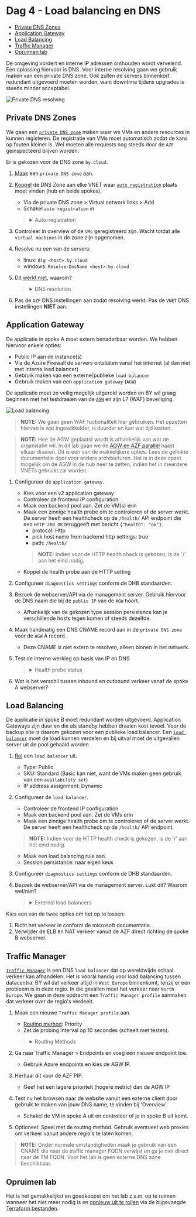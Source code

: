 
# Dag 4 - Load balancing en DNS

* [Private DNS Zones](#private-dns-zones)
* [Application Gateway](#application-gateway)
* [Load Balancing](#load-balancing)
* [Traffic Manager](#traffic-manager)
* [Opruimen lab](#opruimen-lab)

De omgeving vordert en interne IP adressen onthouden wordt vervelend. Een oplossing hiervoor is DNS. Voor interne resolving gaan we gebruik maken van een private DNS zone. 
Ook zullen de servers binnenkort redundant uitgevoerd moeten worden, want downtime tijdens upgrades is steeds minder acceptabel. 

![Private DNS resolving](./data/private_dns.svg)

## Private DNS Zones

We gaan een [`private DNS zone`](https://learn.microsoft.com/en-us/azure/dns/private-dns-privatednszone) maken waar we VMs en andere resources in kunnen registeren. De registratie van VMs moet automatisch zodat de kans op fouten kleiner is. Wel moeten alle requests nog steeds door de `AZF` geinspecteerd blijven worden.

Er is gekozen voor de DNS zone `by.cloud`.

1. [Maak](https://learn.microsoft.com/en-us/azure/dns/private-dns-getstarted-portal) een `private DNS zone` aan.
1. [Koppel](https://learn.microsoft.com/en-us/azure/dns/private-dns-virtual-network-links) de DNS Zone aan elke VNET waar [`auto registration`](https://learn.microsoft.com/en-us/azure/dns/private-dns-autoregistration) plaats moet vinden (hub en beide spokes).
    * Via de private DNS zone > Virtual network links > Add
    * Schakel `auto registration` in

    > <details><summary>Auto-registration</summary>
    >
    > `Auto registration` is handig, maar het kan voor elke zone maar voor [100 `VNETs`](https://learn.microsoft.com/en-us/azure/azure-resource-manager/management/azure-subscription-service-limits#azure-dns-limits) ingeschakeld worden. 

    </details>

1. Controleer in overview of de `VMs` geregistreerd zijn. Wacht totdat alle `virtual machines` in de zone zijn opgenomen.
1. Resolve nu een van de servers:
    * linux: `dig <host>.by.cloud`
    * windows: `Resolve-DnsName <host>.by.cloud`
1. Dit [werkt niet](https://learn.microsoft.com/en-us/azure/virtual-network/virtual-networks-name-resolution-for-vms-and-role-instances#name-resolution-that-uses-your-own-dns-server), waarom?

    > <details><summary>DNS resolution</summary>
    >
    > Om een zone gekoppeld aan een `VNET` te kunnen resolven, moet je de `VNET` DNS servers gebruiken. Alle `VNETs` hier gebruiken de `AZF` als DNS server. De `AZF` gebruikt echter niet het `VNET` als DNS server, maar CloudFlare DNS en Google DNS.  
    >
    > De ingebouwde `VNET` DNS server (168.63.129.16) is alleen bereikbaar vanuit de VNET. VM's kunnen niet de ingebouwde DNS server van een ander `VNET` gebruiken. Ook kun je niet vanuit een on-prem omgeving de VNET DNS benaderen om `private DNS zones` te resolven. 
    >
    > Er moet ten tijde van schijven altijd een eigen DNS server in Azure aanwezig zijn om de zones (vanuit buiten een VNET) te resolven. Kortom, het resolven van de `private DNS zones` moet via een DNS forwarder/proxy lopen in een gekoppelde `VNET`.
    >
    >**De enige reden dat de zone gekoppeld is aan de spokes, is voor auto registratie, niet DNS resolving.**

    </details>

6. Pas de `AZF` DNS instellingen aan zodat resolving werkt. Pas de `VNET` DNS instellingen **NIET** aan.

## Application Gateway

De applicatie in spoke A moet extern benaderbaar worden. We hebben hiervoor enkele opties:
* Public IP aan de instance(s)
* Via de Azure Firewall de servers ontsluiten vanaf het internet (al dan niet met interne load balancer)
* Gebruik maken van een externe/publieke `load balancer`
* Gebruik maken van een `application gateway` (`AGW`)

De applicatie moet zo veilig mogelijk uitgerold worden en BY wil graag beginnen met het testdraaien van de [`AGW`](https://learn.microsoft.com/en-us/azure/application-gateway/overview) en zijn L7 (WAF) beveiliging.

![Load balancing](./data/load_balancing.svg)

> **NOTE:** We gaan geen WAF fuctionaliteit hier gebruiken. Het opzetten hiervan is wat ingewikkelder, is duurder en kan wat tijd kosten.

> **NOTE:** Hoe de AGW geplaatst wordt is afhankelijk van wat de organisatie wil. In dit lab gaan we de [AGW en AZF parallel](https://learn.microsoft.com/en-us/azure/architecture/example-scenario/gateway/firewall-application-gateway#firewall-and-application-gateway-in-parallel) naast elkaar draaien. Dit is een van de makkelijkere opties. Lees de gelinkte documentatie door voor andere architecturen. Het is in deze opzet mogelijk om de AGW in de hub neer te zetten, indien het in meerdere VNETs gebruikt zal worden.

1. Configureer de `application gateway`.
    * Kies voor een v2 application gateway
    * Controleer de frontend IP configuration
    * Maak een backend pool aan. Zet de VM(s) erin
    * Maak een zinnige health probe om te controleren of de server werkt. De server heeft een healthcheck op de `/health/` API endpoint die een `HTTP 200 OK` teruggeeft met bericht `{"health": "ok"}`. 
        * protocol: Http
        * pick host name from backend http settings: true
        * path: `/health/`
        > **NOTE:** Indien voor de HTTP health check is gekozen, is de '/' aan het eind nodig.
    * Koppel de health probe aan de HTTP setting


1. Configureer `diagnostics settings` conform de DHB standaarden.
1. Bezoek de webserver/API via de management server. Gebruik hiervoor de DNS naam die bij de `public IP` van de `AGW` hoort.
    * Afhankelijk van de gekozen type session persistence kan je verschillende hosts tegen komen of steeds dezelfde.
1. Maak handmatig een DNS CNAME record aan in de `private DNS zone` voor de `AGW` A record.
    * Deze CNAME is niet extern te resolven, alleen binnen in het netwerk.
1. Test de interne werking op basis van IP en DNS
    > <details><summary>Health probe status</summary>
    >
    > Voor de `application gateway` is het een stuk makkelijker om de health probe statussen te zien van de servers in een pool. Er is een sectie genaamd `Backend health` die een overzicht terug geeft.

    </details>

1. Wat is het verschil tussen inbound en outbound verkeer vanaf de spoke A webserver?

## Load Balancing

De applicatie in spoke B moet redundant worden uitgevoerd. Application Gateways zijn duur en die als standby hebben draaien kost teveel. Voor de backup site is daarom gekozen voor een publieke load balancer. Een [`load balancer`](https://learn.microsoft.com/en-us/azure/load-balancer/load-balancer-overview) moet de load kunnen verdelen en bij uitval moet de uitgevallen server uit de pool gehaald worden.

1. [Rol](https://learn.microsoft.com/en-us/azure/load-balancer/quickstart-load-balancer-standard-public-portal#create-load-balancer) een `load balancer` uit.
    * Type: Public
    * SKU: Standard (Basic kan niet, want de VMs maken geen gebruik van een `availability set`)
    * IP address assignment: Dynamic
1. Configureer de `load balancer`.
    * Controleer de frontend IP configuration
    * Maak een backend pool aan. Zet de VMs erin
    * Maak een zinnige health probe om te controleren of de server werkt. De server heeft een healthcheck op de `/health/` API endpoint.
    > **NOTE:** Indien voor de HTTP health check is gekozen, is de '/' aan het eind nodig.
    * Maak een load balancing rule aan.
    * Session persistance: naar eigen keus

1. Configureer `diagnostics settings` conform de DHB standaarden.
1. Bezoek de webserver/API via de management server. Lukt dit? Waarom wel/niet?
    > <details><summary>External load balancers</summary>
    >
    > De Azure ELB's doen aan DNAT, maar geen SNAT. De reden hiervoor is dat het, in tegenstelling tot de AGW, geen interne IP-adres heeft. Wanneer jouw server dit verkeer ontvangt, zal het dus het antwoord terugsturen via zijn beste route. In dit geval, is dat de default route via de Azure Firewall. Dit is duidelijk een voorbeeld van asymmetrisch verkeer.
    > 
    > Het is op te lossen [door het verkeer als volgt](https://learn.microsoft.com/en-us/azure/firewall/integrate-lb#public-load-balancer) te laten lopen: 
    > * Azure Firewall PIP
    > * DNAT richting ELB PIP
    > * ELB load balancet verkeer naar server
    > * Server heeft UDR voor AZF PIP direct naar het internet
    >   * Azure SDN NAT de server IP terug naar LB IP
    >   * AZF NAT het weer naar zijn IP en stuurt het door naar de client
    > 
    > Dit is best onzinnig om verschillende redenen.

    </details>

Kies een van de twee opties om het op te lossen:
1. Richt het verkeer in conform de microsoft documentatie.
1. Verwijder de ELB en NAT verkeer vanuit de AZF direct richting de spoke B webserver.

## Traffic Manager

[`Traffic Manager`](https://learn.microsoft.com/en-us/azure/traffic-manager/traffic-manager-overview) is een DNS `load balancer` dat op wereldwijde schaal verkeer kan afhandelen. Het is vooral handig voor load balancing tussen datacentra. BY wil dat verkeer altijd in `West Europe` binnenkomt, tenzij er een probleem is in deze regio. In die gevallen moet het verkeer naar `North Europe`. We gaan in deze opdracht een `Traffic Manager profile` aanmaken dat verkeer over de regio's verdeelt.

1. Maak een nieuwe `Traffic Manager profile` aan.
    * [Routing method](https://learn.microsoft.com/en-us/azure/traffic-manager/traffic-manager-routing-methods): Priority
    * Zet de probing interval op 10 secondes (scheelt met testen).
    > <details><summary>Routing Methods</summary>
    >
    > De routing methods bepalen wie op welke instance terecht komt.
    >    * priority: voor een active/passive of primary/backup setup
    >    * weighted: verkeer proportioneel verdelen op basis van weight
    >    * performance: verkeer sturen naar best presterende server, vanaf een gebruikersperspectief bekeken
    >    * geographic: gebruikers vanuit specifieke regio's naar een specifieke endpoint sturen
    >    * multivalue: stuurt meerdere endpoints terug in plaats van één enkele
    >    * subnet: verkeer verdelen op basis van source subnet

    </details>
1. Ga naar Traffic Manager > Endpoints en voeg een nieuwe endpoint toe.
    * Gebruik Azure endpoints en kies de AGW IP.
1. Herhaal dit voor de AZF PIP.
    * Geef het een lagere prioriteit (hogere metric) dan de AGW IP
1. Test nu het browsen naar de website vanuit een externe client door gebruik te maken van jouw DNS name, te vinden bij 'Overview'.
    * Schakel de VM in spoke A uit en controleer of je in spoke B uit komt.
1. Optioneel: Speel met de routing method. Gebruik eventueel web proxies om verkeer vanuit andere regio's te laten komen.

> **NOTE:** Onder normale omstandigheden maak je gebruik van een CNAME die naar de traffic manager FQDN verwijst en ga je niet direct naar de TM FQDN. Voor het lab is geen externe DNS zone beschikbaar.

## Opruimen lab

Het is het gemakkelijkst en goedkoopst om het lab z.s.m. op te ruimen wanneer het niet meer nodig is en [opnieuw uit te rollen](../README.md#lab-checkpoints) via de bijgevoegde [Terraform bestanden](./tf/).
